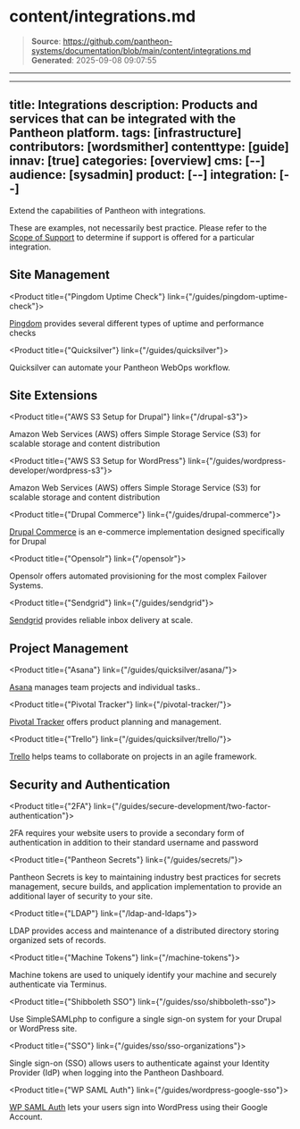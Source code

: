 # content/integrations.md

> **Source**: https://github.com/pantheon-systems/documentation/blob/main/content/integrations.md
> **Generated**: 2025-09-08 09:07:55

---

---
title: Integrations
description: Products and services that can be integrated with the Pantheon platform.
tags: [infrastructure]
contributors: [wordsmither]
contenttype: [guide]
innav: [true]
categories: [overview]
cms: [--]
audience: [sysadmin]
product: [--]
integration: [--]
---

Extend the capabilities of Pantheon with integrations.

<Alert title="Note" type="info" >

These are examples, not necessarily best practice.  Please refer to the [Scope of Support](/guides/support/) to determine if support is offered for a particular integration.

</Alert>

## Site Management


<ProductGroup>

  <Product title={"Pingdom Uptime Check"} link={"/guides/pingdom-uptime-check"}>

  [Pingdom](https://www.pingdom.com/) provides several different types of uptime and performance checks

  </Product>

  <Product title={"Quicksilver"} link={"/guides/quicksilver"}>

  Quicksilver can automate your Pantheon WebOps workflow.

  </Product>

</ProductGroup>

## Site Extensions

<ProductGroup>

  <Product title={"AWS S3 Setup for Drupal"} link={"/drupal-s3"}>

  Amazon Web Services (AWS) offers Simple Storage Service (S3) for scalable storage and content distribution

  </Product>

  <Product title={"AWS S3 Setup for WordPress"} link={"/guides/wordpress-developer/wordpress-s3"}>

  Amazon Web Services (AWS) offers Simple Storage Service (S3) for scalable storage and content distribution

  </Product>

  <Product title={"Drupal Commerce"} link={"/guides/drupal-commerce"}>

  [Drupal Commerce](https://drupalcommerce.org/) is an e-commerce implementation designed specifically for Drupal

  </Product>

  <Product title={"Opensolr"} link={"/opensolr"}>

  Opensolr offers automated provisioning for the most complex Failover Systems.

  </Product>

  <Product title={"Sendgrid"} link={"/guides/sendgrid"}>

  [Sendgrid](https://sendgrid.com/) provides reliable inbox delivery at scale.

  </Product>

 </ProductGroup>

## Project Management

<ProductGroup>

  <Product title={"Asana"} link={"/guides/quicksilver/asana/"}>

  [Asana](https://asana.com/) manages team projects and individual tasks..

  </Product>

  <Product title={"Pivotal Tracker"} link={"/pivotal-tracker/"}>

  [Pivotal Tracker](https://www.pivotaltracker.com/) offers product planning and management.

  </Product>

  <Product title={"Trello"} link={"/guides/quicksilver/trello/"}>

  [Trello](https://trello.com/) helps teams to collaborate on projects in an agile framework.

  </Product>


</ProductGroup>

## Security and Authentication

<ProductGroup>

  <Product title={"2FA"} link={"/guides/secure-development/two-factor-authentication"}>

  2FA requires your website users to provide a secondary form of authentication in addition to their standard username and password

  </Product>

  <Product title={"Pantheon Secrets"} link={"/guides/secrets/"}>

  Pantheon Secrets is key to maintaining industry best practices for secrets management, secure builds, and application implementation to provide an additional layer of security to your site.

  </Product>

  <Product title={"LDAP"} link={"/ldap-and-ldaps"}>

  LDAP provides access and maintenance of a distributed directory storing organized sets of records.

  </Product>

  <Product title={"Machine Tokens"} link={"/machine-tokens"}>

  Machine tokens are used to uniquely identify your machine and securely authenticate via Terminus.

  </Product>

  <Product title={"Shibboleth SSO"} link={"/guides/sso/shibboleth-sso"}>

  Use SimpleSAMLphp to configure a single sign-on system for your Drupal or WordPress site.

  </Product>

  <Product title={"SSO"} link={"/guides/sso/sso-organizations"}>

  Single sign-on (SSO) allows users to authenticate against your Identity Provider (IdP) when logging into the Pantheon Dashboard.

  </Product>

  <Product title={"WP SAML Auth"} link={"/guides/wordpress-google-sso"}>

   [WP SAML Auth](https://wordpress.org/plugins/wp-saml-auth/) lets your users sign into WordPress using their Google Account.

  </Product>

</ProductGroup>

